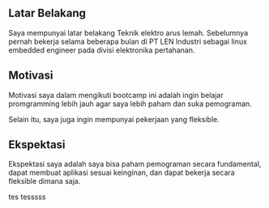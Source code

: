 [//]: # (Ceritakan sedikit tentang latar belakangmu seperti pendidikan terakhir atau pekerjaan sebelumnya)
## Latar Belakang
Saya mempunyai latar belakang Teknik elektro arus lemah. Sebelumnya pernah bekerja selama beberapa bulan di PT LEN Industri sebagai linux embedded engineer pada divisi elektronika pertahanan.

[//]: # (Motivasi apa yang mendorongmu untuk ikut program coding bootcamp di Hacktiv8?)
## Motivasi
Motivasi saya dalam mengikuti bootcamp ini adalah ingin belajar promgramming lebih jauh agar saya lebih paham dan suka pemograman.

Selain itu, saya juga ingin mempunyai pekerjaan yang fleksible.

[//]: # (Beri tahu kami, apa yang ingin kamu dapatkan di Hacktiv8 dan apa yang ingin kamu capai setelah lulus dari sini?)
## Ekspektasi
Ekspektasi saya adalah saya bisa paham pemograman secara fundamental, dapat membuat aplikasi sesuai keinginan, dan dapat bekerja
secara fleksible dimana saja.

[//]: # (Apakah ada hal lain yang ingin disampaikan? Bila ada, kamu bebas untuk menuliskannya)
tes
tesssss
